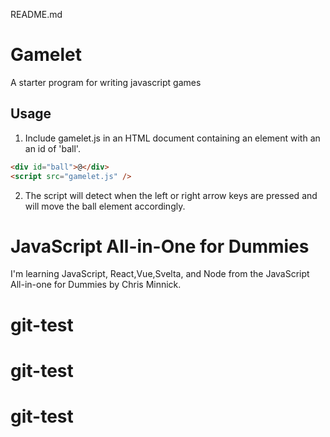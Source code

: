 README.md

# Gamelet

A starter program for writing javascript games

## Usage

1. Include gamelet.js in an HTML document containing an element with an an id of 'ball'.

```html
<div id="ball">@</div>
<script src="gamelet.js" />
```

2. The script will detect when the left or right arrow keys are pressed and will move the ball element accordingly.

# JavaScript All-in-One for Dummies

I'm learning JavaScript, React,Vue,Svelta, and Node from the JavaScript All-in-one for Dummies by Chris Minnick.
# git-test
# git-test
# git-test
